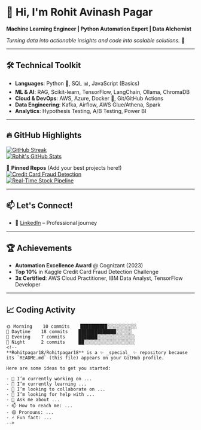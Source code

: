 # 👋 Hi, I'm Rohit Avinash Pagar

**Machine Learning Engineer | Python Automation Expert | Data Alchemist**  

*Turning data into actionable insights and code into scalable solutions.* 🚀  

---

## 🛠️ **Technical Toolkit**

- **Languages**: Python 🐍, SQL 📊, JavaScript (Basics)  
- **ML & AI**: RAG, Scikit-learn, TensorFlow, LangChain, Ollama, ChromaDB  
- **Cloud & DevOps**: AWS, Azure, Docker 🐳, Git/GitHub Actions  
- **Data Engineering**: Kafka, Airflow, AWS Glue/Athena, Spark  
- **Analytics**: Hypothesis Testing, A/B Testing, Power BI  

---

## 🔥 **GitHub Highlights**

[![GitHub Streak](https://streak-stats.demolab.com?user=Rohitpagar18&theme=dark)](https://git.io/streak-stats)  
[![Rohit's GitHub Stats](https://github-readme-stats.vercel.app/api?username=Rohitpagar18&show_icons=true&theme=vision-friendly-dark)](https://github.com/Rohitpagar18)  

📌 **Pinned Repos** (Add your best projects here!)  
[![Credit Card Fraud Detection](https://github-readme-stats.vercel.app/api/pin/?username=Rohitpagar18&repo=Credit-Card-Fraud-Detection&theme=radical)](https://github.com/Rohitpagar18/Credit-Card-Fraud-Detection)  
[![Real-Time Stock Pipeline](https://github-readme-stats.vercel.app/api/pin/?username=Rohitpagar18&repo=Stock-Market-Kafka-AWS&theme=radical)](https://github.com/Rohitpagar18/Stock-Market-Kafka-AWS)  

---

## 📫 **Let's Connect!**

- 💼 [LinkedIn](https://linkedin.com/in/rohitpagar) – Professional journey  

---

## 🏆 **Achievements**

- **Automation Excellence Award** @ Cognizant (2023)  
- **Top 10%** in Kaggle Credit Card Fraud Detection Challenge  
- **3x Certified**: AWS Cloud Practitioner, IBM Data Analyst, TensorFlow Developer  

---

## 📈 **Coding Activity**

```text
🌞 Morning    10 commits    ██████████░░░░░░░░░░░  
🌆 Daytime    18 commits    ██████████████░░░░░░  
🌃 Evening    7 commits     ███████░░░░░░░░░░░░░░  
🌙 Night      2 commits     ██░░░░░░░░░░░░░░░░░░░  
<!--
**Rohitpagar18/Rohitpagar18** is a ✨ _special_ ✨ repository because its `README.md` (this file) appears on your GitHub profile.

Here are some ideas to get you started:

- 🔭 I’m currently working on ...
- 🌱 I’m currently learning ...
- 👯 I’m looking to collaborate on ...
- 🤔 I’m looking for help with ...
- 💬 Ask me about ...
- 📫 How to reach me: ...
- 😄 Pronouns: ...
- ⚡ Fun fact: ...
-->

